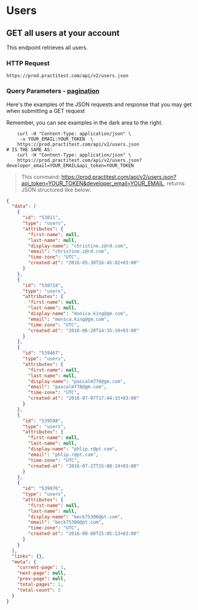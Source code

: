 # Users

## GET all users at your account

This endpoint retrieves all users.

### HTTP Request

`https://prod.practitest.com/api/v2/users.json`

### Query Parameters - [pagination](/#pagination)

Here's the examples of the JSON requests and response that you may get when submitting a GET request

Remember, you can see examples in the dark area to the right.

```shell
    curl -H "Content-Type: application/json" \
     -u YOUR_EMAIL:YOUR_TOKEN  \
    https://prod.practitest.com/api/v2/users.json
# IS THE SAME AS:
    curl -H "Content-Type: application/json" \
    https://prod.practitest.com/api/v2/users.json?developer_email=YOUR_EMAIL&api_token=YOUR_TOKEN
```

> This command: https://prod.practitest.com/api/v2/users.json?api_token=YOUR_TOKEN&developer_email=YOUR_EMAIL, returns JSON structured like below:


```json
{
  "data": [
    {
      "id": "53811",
      "type": "users",
      "attributes": {
        "first-name": null,
        "last-name": null,
        "display-name": "christine.z@rd.com",
        "email": "christine.z@rd.com",
        "time-zone": "UTC",
        "created-at": "2016-05-30T16:45:02+03:00"
      }
    },
    {
      "id": "538724",
      "type": "users",
      "attributes": {
        "first-name": null,
        "last-name": null,
        "display-name": "monica.king@gm.com",
        "email": "monica.king@gm.com",
        "time-zone": "UTC",
        "created-at": "2016-06-20T14:35:19+03:00"
      }
    },
    {
      "id": "539467",
      "type": "users",
      "attributes": {
        "first-name": null,
        "last-name": null,
        "display-name": "pascalm778@gm.com",
        "email": "pascalm778@gm.com",
        "time-zone": "UTC",
        "created-at": "2016-07-07T17:44:15+03:00"
      }
    },
    {
      "id": "539598",
      "type": "users",
      "attributes": {
        "first-name": null,
        "last-name": null,
        "display-name": "phlip.r@pt.com",
        "email": "phlip.r@pt.com",
        "time-zone": "UTC",
        "created-at": "2016-07-27T15:08:14+03:00"
      }
    },
    {
      "id": "539976",
      "type": "users",
      "attributes": {
        "first-name": null,
        "last-name": null,
        "display-name": "beck75306@pt.com",
        "email": "beck75306@pt.com",
        "time-zone": "UTC",
        "created-at": "2016-08-08T15:05:13+03:00"
      }
    }
  ],
  "links": {},
  "meta": {
    "current-page": 1,
    "next-page": null,
    "prev-page": null,
    "total-pages": 1,
    "total-count": 5
  }
}
